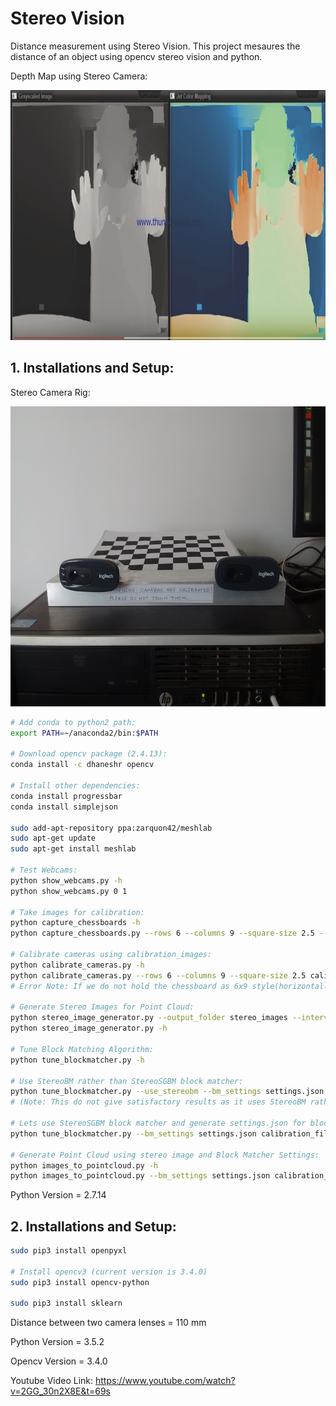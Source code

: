 # Stereo Vision
Distance measurement using Stereo Vision. This project mesaures the distance of an object using opencv stereo vision and python.


Depth Map using Stereo Camera:
 <p align="center">
  <img src="stereo_image_depth.jpg" width=600 height=400>
 </p>
 
## 1. Installations and Setup:
Stereo Camera Rig:
 <p align="center">
  <img src="1.Point Cloud Generation/stereo_rig.jpg" width=640 height=480>
 </p>

 ``` bash
 # Add conda to python2 path:
 export PATH=~/anaconda2/bin:$PATH
 
 # Download opencv package (2.4.13):
 conda install -c dhaneshr opencv  
 
 # Install other dependencies:
 conda install progressbar
 conda install simplejson
 
 sudo add-apt-repository ppa:zarquon42/meshlab
 sudo apt-get update
 sudo apt-get install meshlab

 # Test Webcams:
 python show_webcams.py -h
 python show_webcams.py 0 1
 
 # Take images for calibration:
 python capture_chessboards -h
 python capture_chessboards.py --rows 6 --columns 9 --square-size 2.5 --calibration-folder calibration_files 0 1 50 calibration_images
 
 # Calibrate cameras using calibration_images:
 python calibrate_cameras.py -h
 python calibrate_cameras.py --rows 6 --columns 9 --square-size 2.5 calibration_images calibration_files
 # Error Note: If we do not hold the chessboard as 6x9 style(horizontally) it will not be able to calibrate the vertically captured image

# Generate Stereo Images for Point Cloud:
python stereo_image_generator.py --output_folder stereo_images --interval 5 0 1
python stereo_image_generator.py -h

# Tune Block Matching Algorithm:
python tune_blockmatcher.py -h

# Use StereoBM rather than StereoSGBM block matcher:
python tune_blockmatcher.py --use_stereobm --bm_settings settings.json calibration_files stereo_images
# (Note: This do not give satisfactory results as it uses StereoBM rather than StereoSGBM block matcher

# Lets use StereoSGBM block matcher and generate settings.json for block matcher:
python tune_blockmatcher.py --bm_settings settings.json calibration_files stereo_images

# Generate Point Cloud using stereo image and Block Matcher Settings:
python images_to_pointcloud.py -h
python images_to_pointcloud.py --bm_settings settings.json calibration_files left_1.ppm right_1.ppm output.ply
```
Python Version = 2.7.14

## 2. Installations and Setup:
```bash
sudo pip3 install openpyxl

# Install opencv3 (current version is 3.4.0)
sudo pip3 install opencv-python

sudo pip3 install sklearn
```

Distance between two camera lenses = 110 mm

Python Version = 3.5.2

Opencv Version = 3.4.0

Youtube Video Link: https://www.youtube.com/watch?v=2GG_30n2X8E&t=69s

